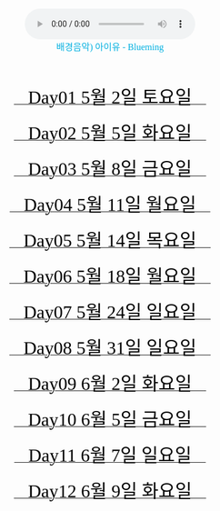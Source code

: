 
<html>
<head>
<title> 백만송이 장미꽃 </title>
</head>
<body>
  <style type="text/css">
  body{text-align:center;}
  #wrapper{
    width:500px;
    margin:0auto;
    border:1px solid #000;
    text-align: left;
  }
  </style>
<br>
<br>
<audio controls>
  <source src="http://blogattach.naver.net/e277fe445a6968def91178447f9ce6913c6d9035/20200611_101_blogfile/oddugibob_1591810826608_WT72Ye_mp3/iu-blueming-the-5th-mini-albumlove-poem.mp3" type="audio/mpeg">
 </audio><br>
<font size="3" color="sky blue" face="돋움"> 배경음악) 아이유 - Blueming <br><br> </font>
<br><br>
<a onclick="this.nextSibling.style.display=(this.nextSibling.style.display=='none')?'block':'none';" href="javascript:void(0)">
<font size="6" color=" black" face="돋움"> 🌹Day01 5월 2일 토요일🌹 </font>
</a><div style="DISPLAY: none">
  <pre><font size="3" color=" black" face="돋움">
<img src ="https://postfiles.pstatic.net/MjAyMDA2MTJfMzQg/MDAxNTkxOTQ0MzMzMTU5.JHqf8CO-qpGa-it43gXEaphYVeFo8mg5vqylgHS2yqQg.u5HDjc7yzUzj9qO4klwGTKmbxK6RlG9kVfrvQ4UiOTgg.JPEG.oddugibob/SquareFit_20200612_14514253.jpg?type=w966">
  <br>

</font>
</pre>
<a onclick="this.parentNode.style.display='none';" href="javascript:void(0)">
<br>
다시 접기
</a></div> <br><br>
<a onclick="this.nextSibling.style.display=(this.nextSibling.style.display=='none')?'block':'none';" href="javascript:void(0)">
<font size="6" color=" black" face="돋움"> 🌹Day02 5월  5일 화요일🌹 </font>
</a><div style="DISPLAY: none">
  <pre><font size="3" color=" black" face="돋움">
<img src ="https://postfiles.pstatic.net/MjAyMDA2MTJfMTY3/MDAxNTkxOTQ0MzIwNTcx.RfioM9_ZQfLm4flr2Wir-TmFM9NzXtn5nraLcZkVlWIg.oaPEdeNRBFym21V82APUuZv3Afk69n5sgCIO4V8O2oYg.JPEG.oddugibob/SquareFit_20200612_15101549.jpg?type=w966">
  <br>
</font>
</pre>
          <a onclick="this.parentNode.style.display='none';" href="javascript:void(0)">
        <font size="3" color=" black" face="돋움"> 다시 접기 </font>
        </a></div>
        <br>
        <br>
<a onclick="this.nextSibling.style.display=(this.nextSibling.style.display=='none')?'block':'none';" href="javascript:void(0)">
<font size="6" color=" black" face="돋움"> 🌹Day03 5월  8일 금요일🌹 </font>
</a><div style="DISPLAY: none">
  <pre><font size="3" color=" black" face="돋움">
<img src ="https://postfiles.pstatic.net/MjAyMDA2MTJfMzUg/MDAxNTkxOTQ0MzA4NDI1.q11CWiuzgHyr8CfmKZyACHquMeIN2P-JIoOSeA8OXeAg.sJg3yrVwU-E9hF8cCpfx3hXw_eA7nDPsKaWY4l1vtE8g.JPEG.oddugibob/SquareFit_20200612_15120331.jpg?type=w966">
  <br>

</font>
</pre>
          <a onclick="this.parentNode.style.display='none';" href="javascript:void(0)">
        <font size="3" color=" black" face="돋움"> 다시 접기 </font>
        </a></div>
        <br>
        <br>
<a onclick="this.nextSibling.style.display=(this.nextSibling.style.display=='none')?'block':'none';" href="javascript:void(0)">
<font size="6" color=" black" face="돋움"> 🌹Day04 5월 11일 월요일🌹 </font>
</a><div style="DISPLAY: none">
  <pre><font size="3" color=" violet" face="돋움">
<img src ="https://postfiles.pstatic.net/MjAyMDA2MTJfMTgw/MDAxNTkxOTQ0Mjk2OTAw.qqskIoimOwAR7LAr0vi_q9pPYeHo3TmS-36YYlXBGpgg.oOqrdALPOa--WVUIyEaP3pic4J1CK9rZPUOVL52B-zUg.JPEG.oddugibob/SquareFit_20200612_15144696.jpg?type=w966">
  <br>
2020년5월11일 월요일 ♥하연이의 첫번째 일기♡

[사랑이란~ 서로에게 영향을 주고 서로를 닮아가는 것이다 - 띵언 최민호 선생]

  오늘은 아침 9시에 노들역에서 민호를 만나 같이 한강에서 자전거를 탔다. 	
오늘은 저번보다 더 멀리 갔었는데 너무 열과 성의를 다해서 타서 자전거에서  	
내려온 후에 다리가 후들거리고 밥맛(?)이 없어져서 죽을 뻔 했다!ㅋㅋ    	
다음엔 좀 설렁설렁 타야지 ㅎㅎ        					
  예쁜 노트를 사서 교환 일기를 쓰기로 했는데, (조금 일방적으로..?) 끈기 있게	
오래오래 썼으면 좋겠다>_<. 나는 뒷심이 부족한 사람이라 일기장을 끝까지    	
써본 적이 없는데 이건 같이 하는 거니까 잘 할 수 있겠지? 하하.. 		
종이가 엄청 많다. 이것을 다 채우려면 부지런히 많은 시간을 함께 보내야겠다.   
앞으로 어떤 이야기가 쓰여질지 기대가 된다!       				
  서로의 장점만 닮아가며 만날수록 신뢰가 쌓이고 서로를 위험으로부터   	
보호하고 서로의 성장을 돕는 만남이 되기를!       			

</font>
</pre>
          <a onclick="this.parentNode.style.display='none';" href="javascript:void(0)">
        <font size="3" color=" black" face="돋움"> 다시 접기 </font>
        </a></div>
        <br>
        <br>
<a onclick="this.nextSibling.style.display=(this.nextSibling.style.display=='none')?'block':'none';" href="javascript:void(0)">
<font size="6" color=" black" face="돋움"> 🌹Day05 5월 14일 목요일🌹 </font>
</a><div style="DISPLAY: none">
  <pre><font size="3" color=" black" face="돋움">
<img src ="https://postfiles.pstatic.net/MjAyMDA2MTJfMTA0/MDAxNTkxOTQ0Mjg0NDY3.5WdANI04S6aC-FbBXwvfEO6nkbGUdfA_VhTSfmzb1iog.Y0dCHTW17d8G3qL0ep9Rkpq1RcoEMdr-cLXqcQ3o6g4g.JPEG.oddugibob/SquareFit_20200612_15173868.jpg?type=w966">
  <br>

</font>
</pre>
          <a onclick="this.parentNode.style.display='none';" href="javascript:void(0)">
        <font size="3" color=" black" face="돋움"> 다시 접기 </font>
        </a></div>
        <br>
        <br>
<a onclick="this.nextSibling.style.display=(this.nextSibling.style.display=='none')?'block':'none';" href="javascript:void(0)">
<font size="6" color=" black" face="돋움"> 🌹Day06 5월 18일 월요일🌹 </font>
</a><div style="DISPLAY: none">
  <pre><font size="3" color=" black" face="돋움">
<img src ="https://postfiles.pstatic.net/MjAyMDA2MTJfMzYg/MDAxNTkxOTQ0MjcyMDYz.6BO2gnDdDVypMYm97xa-Pda-jabokU9A5u1l9mdVacMg.1m1YF-EyDp78TStc_L1OjilhU6RZieaSzBZBUzSiZmAg.JPEG.oddugibob/SquareFit_20200612_15201249.jpg?type=w966">
  <br>

</font>
</pre>
          <a onclick="this.parentNode.style.display='none';" href="javascript:void(0)">
        <font size="3" color=" black" face="돋움"> 다시 접기 </font>
        </a></div>
        <br>
        <br>
<a onclick="this.nextSibling.style.display=(this.nextSibling.style.display=='none')?'block':'none';" href="javascript:void(0)">
<font size="6" color=" black" face="돋움"> 🌹Day07 5월 24일 일요일🌹 </font>
</a><div style="DISPLAY: none">
  <pre><font size="3" color=" black" face="돋움">
<img src ="https://postfiles.pstatic.net/MjAyMDA2MTJfNDUg/MDAxNTkxOTQ0MjUyODc2.41IIWh18QEdbJ8cdO1n5Ow9gXg91n3SzjSdaX9dmjA8g.N2Q4ElUlP34C4qSHpd-R9Px0ApPCrYrUSEdb1bNHSgog.JPEG.oddugibob/SquareFit_20200612_15223751.jpg?type=w966">
  <br>

</font>
</pre>
          <a onclick="this.parentNode.style.display='none';" href="javascript:void(0)">
        <font size="3" color=" black" face="돋움"> 다시 접기 </font>
        </a></div>
        <br>
        <br>
<a onclick="this.nextSibling.style.display=(this.nextSibling.style.display=='none')?'block':'none';" href="javascript:void(0)">
<font size="6" color=" black" face="돋움"> 🌹Day08 5월 31일 일요일🌹 </font>
</a><div style="DISPLAY: none">
  <pre><font size="3" color=" black" face="돋움">
<img src ="https://postfiles.pstatic.net/MjAyMDA2MTJfMjAg/MDAxNTkxOTQ0MjM4MjQw.7RkjL3kX7gccvi-w_sMSflbiKOmSKAwYB-rIwEmVpo0g.hLPXaE7mq728OvgCj3Lg-QP04VdkEIzAtA8nKHQIoE0g.JPEG.oddugibob/SquareFit_20200612_15241342.jpg?type=w966">
  <br>

</font>
</pre>
          <a onclick="this.parentNode.style.display='none';" href="javascript:void(0)">
        <font size="3" color=" black" face="돋움"> 다시 접기 </font>
        </a></div>
        <br>
        <br>
<a onclick="this.nextSibling.style.display=(this.nextSibling.style.display=='none')?'block':'none';" href="javascript:void(0)">
<font size="6" color=" black" face="돋움"> 🌹Day09 6월 2일 화요일🌹 </font>
</a><div style="DISPLAY: none">
  <pre><font size="3" color=" black" face="돋움">
<img src ="https://postfiles.pstatic.net/MjAyMDA2MTJfOCAg/MDAxNTkxOTQ0MjI3NTI1.71AufQPWR_3-M8B8NX3exYCuM2FVqHNtGnInhnQVk6Eg.hCaDN0ZxBr9ht_Ujw1xbVZq2qaiyRACrwExNj7NFKYwg.JPEG.oddugibob/SquareFit_20200612_15292560.jpg?type=w966">
  <br>

</font>
</pre>
          <a onclick="this.parentNode.style.display='none';" href="javascript:void(0)">
        <font size="3" color=" black" face="돋움"> 다시 접기 </font>
        </a></div>
        <br>
        <br>
<a onclick="this.nextSibling.style.display=(this.nextSibling.style.display=='none')?'block':'none';" href="javascript:void(0)">
<font size="6" color=" black" face="돋움"> 🌹Day10 6월 5일 금요일🌹 </font>
</a><div style="DISPLAY: none">
  <pre><font size="3" color=" black" face="돋움">
<img src ="https://postfiles.pstatic.net/MjAyMDA2MTJfMzIg/MDAxNTkxOTQ0MjExODk5.LH3VY7bliDS_zymvU5MyF3ligdU1dE8NTFwYgGlHkj4g.eLjEikQHpsCqHQahug0Im8eaRGACHJA-JyLsD5ADbn4g.JPEG.oddugibob/SquareFit_20200612_15321957.jpg?type=w966">
  <br>

</font>
</pre>
          <a onclick="this.parentNode.style.display='none';" href="javascript:void(0)">
        <font size="3" color=" black" face="돋움"> 다시 접기 </font>
        </a></div>
        <br>
        <br>
<a onclick="this.nextSibling.style.display=(this.nextSibling.style.display=='none')?'block':'none';" href="javascript:void(0)">
<font size="6" color=" black" face="돋움"> 🌹Day11 6월 7일 일요일🌹 </font>
</a><div style="DISPLAY: none">
  <pre><font size="3" color=" black" face="돋움">
<img src ="https://postfiles.pstatic.net/MjAyMDA2MTJfMjI5/MDAxNTkxOTQ0MTk5NjAw.1l8DezJt6yPvhhgmatcK-Kwe3BO5sCfcWIjRChI6Duog.uAsNKiEQatPX6pD5J9enygZ1u4I__x0XM8Scu38b7qcg.JPEG.oddugibob/SquareFit_20200612_15353447.jpg?type=w966">
  <br>

</font>
</pre>
          <a onclick="this.parentNode.style.display='none';" href="javascript:void(0)">
        <font size="3" color=" black" face="돋움"> 다시 접기 </font>
        </a></div>
        <br>
        <br>
<a onclick="this.nextSibling.style.display=(this.nextSibling.style.display=='none')?'block':'none';" href="javascript:void(0)">
<font size="6" color=" black" face="돋움"> 🌹Day12 6월 9일 화요일🌹 </font>
</a><div style="DISPLAY: none">
  <pre><font size="3" color=" black" face="돋움">
<img src ="https://postfiles.pstatic.net/MjAyMDA2MTJfMjgx/MDAxNTkxOTQ0MTg4OTI4.TqbBlK3VnlmE6WbUbMhNNeIm0IgfPQ6rmOUKpGM6se0g.fwczquC2HQYV_fJlkxec-6o1s_l7T7I70pSz2FlAd-og.JPEG.oddugibob/SquareFit_20200612_15375593.jpg?type=w966">
  <br>

</font>
</pre>
          <a onclick="this.parentNode.style.display='none';" href="javascript:void(0)">
        <font size="3" color=" black" face="돋움"> 다시 접기 </font>
        </a></div>
        <br>
        <br>

</body>
</html>
